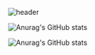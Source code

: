 


![header](https://capsule-render.vercel.app/api?type=soft&color=0:4169e1,0:4169e1&height=250&section=header&text=JeHa%20Kim&fontSize=150)



![Anurag's GitHub stats](https://github-readme-stats.vercel.app/api?username=anuraghazra&show_icons=true&theme=tokyonight)


![Anurag's GitHub stats](https://github-readme-stats.vercel.app/api?username=anuraghazra&show_icons=true)
